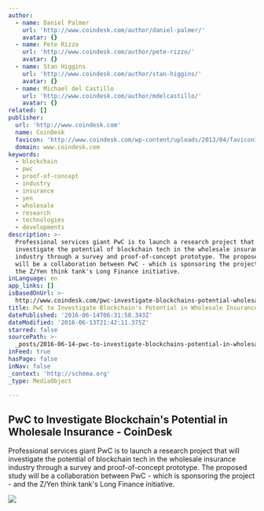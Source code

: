 ```yaml
---
author:
  - name: Daniel Palmer
    url: 'http://www.coindesk.com/author/daniel-palmer/'
    avatar: {}
  - name: Pete Rizzo
    url: 'http://www.coindesk.com/author/pete-rizzo/'
    avatar: {}
  - name: Stan Higgins
    url: 'http://www.coindesk.com/author/stan-higgins/'
    avatar: {}
  - name: Michael del Castillo
    url: 'http://www.coindesk.com/author/mdelcastillo/'
    avatar: {}
related: []
publisher:
  url: 'http://www.coindesk.com'
  name: CoinDesk
  favicon: 'http://www.coindesk.com/wp-content/uploads/2013/04/favicon1.ico?4d1c37'
  domain: www.coindesk.com
keywords:
  - blockchain
  - pwc
  - proof-of-concept
  - industry
  - insurance
  - yen
  - wholesale
  - research
  - technologies
  - developments
description: >-
  Professional services giant PwC is to launch a research project that will
  investigate the potential of blockchain tech in the wholesale insurance
  industry through a survey and proof-of-concept prototype. The proposed study
  will be a collaboration between PwC - which is sponsoring the project - and
  the Z/Yen think tank's Long Finance initiative.
inLanguage: en
app_links: []
isBasedOnUrl: >-
  http://www.coindesk.com/pwc-investigate-blockchains-potential-wholesale-insurance/
title: PwC to Investigate Blockchain's Potential in Wholesale Insurance - CoinDesk
datePublished: '2016-06-14T06:31:58.343Z'
dateModified: '2016-06-13T21:42:11.375Z'
starred: false
sourcePath: >-
  _posts/2016-06-14-pwc-to-investigate-blockchains-potential-in-wholesale-insur.md
inFeed: true
hasPage: false
inNav: false
_context: 'http://schema.org'
_type: MediaObject

---
```

<article style=""><h1>PwC to Investigate Blockchain's Potential in Wholesale Insurance - CoinDesk</h1><p>Professional services giant PwC is to launch a research project that will investigate the potential of blockchain tech in the wholesale insurance industry through a survey and proof-of-concept prototype. The proposed study will be a collaboration between PwC - which is sponsoring the project - and the Z/Yen think tank's Long Finance initiative.</p><img src="http://media.coindesk.com/2016/06/pwc.jpg" /></article>